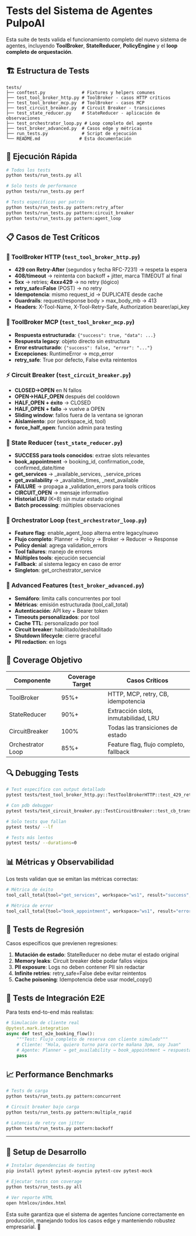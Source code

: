 # Tests del Sistema de Agentes PulpoAI

Esta suite de tests valida el funcionamiento completo del nuevo sistema de agentes, incluyendo **ToolBroker**, **StateReducer**, **PolicyEngine** y el **loop completo de orquestación**.

## 🏗️ Estructura de Tests

```
tests/
├── conftest.py              # Fixtures y helpers comunes
├── test_tool_broker_http.py # ToolBroker - casos HTTP críticos
├── test_tool_broker_mcp.py  # ToolBroker - casos MCP
├── test_circuit_breaker.py  # Circuit Breaker - transiciones
├── test_state_reducer.py    # StateReducer - aplicación de observaciones
├── test_orchestrator_loop.py # Loop completo del agente
├── test_broker_advanced.py  # Casos edge y métricas
├── run_tests.py             # Script de ejecución
└── README.md               # Esta documentación
```

## 🚀 Ejecución Rápida

```bash
# Todos los tests
python tests/run_tests.py all

# Solo tests de performance
python tests/run_tests.py perf

# Tests específicos por patrón
python tests/run_tests.py pattern:retry_after
python tests/run_tests.py pattern:circuit_breaker
python tests/run_tests.py pattern:agent_loop
```

## 📋 Casos de Test Críticos

### 🔧 ToolBroker HTTP (`test_tool_broker_http.py`)

- **429 con Retry-After** (segundos y fecha RFC-7231) → respeta la espera
- **408/timeout** → reintenta con backoff + jitter, marca TIMEOUT al final
- **5xx** → retries; **4xx≠429** → no retry (lógico)
- **retry_safe=False** (POST) → no retry
- **Idempotencia**: mismo request_id → DUPLICATE desde cache
- **Guardrails**: request/response body > max_body_mb → 413
- **Headers**: X-Tool-Name, X-Tool-Retry-Safe, Authorization bearer/api_key

### 🔌 ToolBroker MCP (`test_tool_broker_mcp.py`)

- **Respuesta estructurada**: `{"success": true, "data": ...}`
- **Respuesta legacy**: objeto directo sin estructura
- **Error estructurado**: `{"success": false, "error": "..."}`
- **Excepciones**: RuntimeError → mcp_error
- **retry_safe**: True por defecto, False evita reintentos

### ⚡ Circuit Breaker (`test_circuit_breaker.py`)

- **CLOSED→OPEN** en N fallos
- **OPEN→HALF_OPEN** después del cooldown
- **HALF_OPEN + éxito** → CLOSED
- **HALF_OPEN + fallo** → vuelve a OPEN
- **Sliding window**: fallos fuera de la ventana se ignoran
- **Aislamiento**: por (workspace_id, tool)
- **force_half_open**: función admin para testing

### 🔄 State Reducer (`test_state_reducer.py`)

- **SUCCESS para tools conocidos**: extrae slots relevantes
- **book_appointment** → booking_id, confirmation_code, confirmed_date/time
- **get_services** → _available_services, _service_prices
- **get_availability** → _available_times, _next_available
- **FAILURE** → propaga a _validation_errors para tools críticos
- **CIRCUIT_OPEN** → mensaje informativo
- **Historial LRU** (K=8) sin mutar estado original
- **Batch processing**: múltiples observaciones

### 🤖 Orchestrator Loop (`test_orchestrator_loop.py`)

- **Feature flag**: enable_agent_loop alterna entre legacy/nuevo
- **Flujo completo**: Planner → Policy → Broker → Reducer → Response
- **Policy denial**: agrega validation_errors
- **Tool failures**: manejo de errores
- **Múltiples tools**: ejecución secuencial
- **Fallback**: al sistema legacy en caso de error
- **Singleton**: get_orchestrator_service

### 🚀 Advanced Features (`test_broker_advanced.py`)

- **Semáforo**: limita calls concurrentes por tool
- **Métricas**: emisión estructurada (tool_call_total)
- **Autenticación**: API key + Bearer token
- **Timeouts personalizados**: por tool
- **Cache TTL**: personalizado por tool
- **Circuit breaker**: habilitado/deshabilitado
- **Shutdown lifecycle**: cierre graceful
- **PII redaction**: en logs

## 🎯 Coverage Objetivo

| Componente | Coverage Target | Casos Críticos |
|------------|----------------|-----------------|
| ToolBroker | 95%+ | HTTP, MCP, retry, CB, idempotencia |
| StateReducer | 90%+ | Extracción slots, inmutabilidad, LRU |
| CircuitBreaker | 100% | Todas las transiciones de estado |
| Orchestrator Loop | 85%+ | Feature flag, flujo completo, fallback |

## 🔍 Debugging Tests

```bash
# Test específico con output detallado
pytest tests/test_tool_broker_http.py::TestToolBrokerHTTP::test_429_retry_after_seconds -v -s

# Con pdb debugger
pytest tests/test_circuit_breaker.py::TestCircuitBreaker::test_cb_transitions --pdb

# Solo tests que fallan
pytest tests/ --lf

# Tests más lentos
pytest tests/ --durations=0
```

## 📊 Métricas y Observabilidad

Los tests validan que se emitan las métricas correctas:

```python
# Métrica de éxito
tool_call_total{tool="get_services", workspace="ws1", result="success", status_code="200"} 1

# Métrica de error
tool_call_total{tool="book_appointment", workspace="ws1", result="error", status_code="500"} 1
```

## 🚨 Tests de Regresión

Casos específicos que previenen regresiones:

1. **Mutación de estado**: StateReducer no debe mutar el estado original
2. **Memory leaks**: Circuit breaker debe podar fallos viejos
3. **PII exposure**: Logs no deben contener PII sin redactar
4. **Infinite retries**: retry_safe=False debe evitar reintentos
5. **Cache poisoning**: Idempotencia debe usar model_copy()

## 🎪 Tests de Integración E2E

Para tests end-to-end más realistas:

```python
# Simulación de cliente real
@pytest.mark.integration
async def test_e2e_booking_flow():
    """Test: Flujo completo de reserva con cliente simulado"""
    # Cliente: "Hola, quiero turno para corte mañana 3pm, soy Juan"
    # Agente: Planner → get_availability → book_appointment → respuesta
    pass
```

## 📈 Performance Benchmarks

```bash
# Tests de carga
python tests/run_tests.py pattern:concurrent

# Circuit breaker bajo carga
python tests/run_tests.py pattern:multiple_rapid

# Latencia de retry con jitter
python tests/run_tests.py pattern:backoff
```

---

## 🔧 Setup de Desarrollo

```bash
# Instalar dependencias de testing
pip install pytest pytest-asyncio pytest-cov pytest-mock

# Ejecutar tests con coverage
python tests/run_tests.py all

# Ver reporte HTML
open htmlcov/index.html
```

Esta suite garantiza que el sistema de agentes funcione correctamente en producción, manejando todos los casos edge y manteniendo robustez empresarial. 🎯
